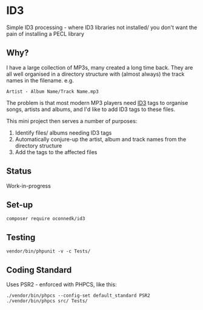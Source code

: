 ID3
===

Simple ID3 processing - where ID3 libraries not installed/ you don't want the pain of installing a PECL library

Why?
----

I have a large collection of MP3s, many created a long time back. They are all well organised in a directory structure with (almost always) the track names in the filename.
e.g.

    Artist - Album Name/Track Name.mp3

The problem is that most modern MP3 players need [ID3](https://en.wikipedia.org/wiki/ID3) tags to organise songs, artists and albums, and I'd like to add ID3 tags to these files.

This mini project then serves a number of purposes:

1. Identify files/ albums needing ID3 tags
2. Automatically conjure-up the artist, album and track names from the directory structure
3. Add the tags to the affected files

Status
------

Work-in-progress

Set-up
------

    composer require oconnedk/id3

Testing
-------

    vendor/bin/phpunit -v -c Tests/

Coding Standard
---------------

Uses PSR2 - enforced with PHPCS, like this:

    ./vendor/bin/phpcs --config-set default_standard PSR2
    ./vendor/bin/phpcs src/ Tests/

